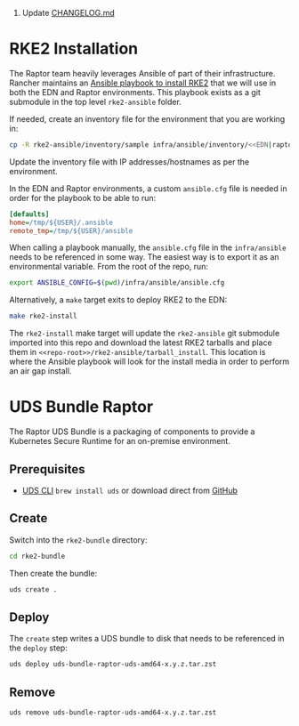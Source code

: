 
1. Update [CHANGELOG.md](CHANGELOG.md)

# RKE2 Installation

The Raptor team heavily leverages Ansible of part of their infrastructure.  Rancher maintains an [Ansible playbook to install RKE2](https://github.com/rancherfederal/rke2-ansible) that we will use in both the EDN and Raptor environments.  This playbook exists as a git submodule in the top level `rke2-ansible` folder.

If needed, create an inventory file for the environment that you are working in:

```bash
cp -R rke2-ansible/inventory/sample infra/ansible/inventory/<<EDN|raptor>>
```

Update the inventory file with IP addresses/hostnames as per the environment.

In the EDN and Raptor environments, a custom `ansible.cfg` file is needed in order for the playbook to be able to run:

```cfg
[defaults]
home=/tmp/${USER}/.ansible
remote_tmp=/tmp/${USER}/ansible

```

When calling a playbook manually, the `ansible.cfg` file in the `infra/ansible` needs to be referenced in some way.  The easiest way is to export it as an environmental variable.  From the root of the repo, run:

```bash
export ANSIBLE_CONFIG=$(pwd)/infra/ansible/ansible.cfg
```

Alternatively, a `make` target exits to deploy RKE2 to the EDN:

```bash
make rke2-install
```

The `rke2-install` make target will update the `rke2-ansible` git submodule imported into this repo and download the latest RKE2 tarballs and place them in `<<repo-root>>/rke2-ansible/tarball_install`.  This location is where the Ansible playbook will look for the install media in order to perform an air gap install.

# UDS Bundle Raptor

The Raptor UDS Bundle is a packaging of components to provide a Kubernetes Secure Runtime for an on-premise environment.

## Prerequisites

- [UDS CLI](https://github.com/defenseunicorns/uds-cli/tree/v0.0.7-alpha) `brew install uds` or download direct from [GitHub](https://github.com/defenseunicorns/uds-cli/releases)

## Create

Switch into the `rke2-bundle` directory:

```bash
cd rke2-bundle
```

Then create the bundle:

```bash
uds create .
```

## Deploy

The `create` step writes a UDS bundle to disk that needs to be referenced in the `deploy` step:

```bash
uds deploy uds-bundle-raptor-uds-amd64-x.y.z.tar.zst
```

## Remove

```bash
uds remove uds-bundle-raptor-uds-amd64-x.y.z.tar.zst
```
